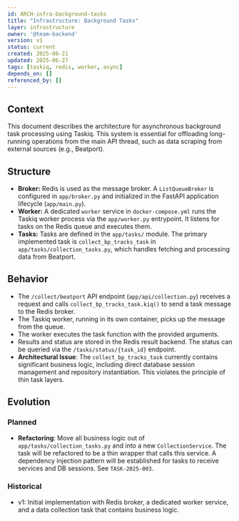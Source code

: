 ```yaml
---
id: ARCH-infra-background-tasks
title: "Infrastructure: Background Tasks"
layer: infrastructure
owner: '@team-backend'
version: v1
status: current
created: 2025-06-21
updated: 2025-06-27
tags: [taskiq, redis, worker, async]
depends_on: []
referenced_by: []
---
```

## Context
This document describes the architecture for asynchronous background task processing using Taskiq. This system is essential for offloading long-running operations from the main API thread, such as data scraping from external sources (e.g., Beatport).

## Structure
- **Broker:** Redis is used as the message broker. A `ListQueueBroker` is configured in `app/broker.py` and initialized in the FastAPI application lifecycle (`app/main.py`).
- **Worker:** A dedicated `worker` service in `docker-compose.yml` runs the Taskiq worker process via the `app/worker.py` entrypoint. It listens for tasks on the Redis queue and executes them.
- **Tasks:** Tasks are defined in the `app/tasks/` module. The primary implemented task is `collect_bp_tracks_task` in `app/tasks/collection_tasks.py`, which handles fetching and processing data from Beatport.

## Behavior
- The `/collect/beatport` API endpoint (`app/api/collection.py`) receives a request and calls `collect_bp_tracks_task.kiq()` to send a task message to the Redis broker.
- The Taskiq worker, running in its own container, picks up the message from the queue.
- The worker executes the task function with the provided arguments.
- Results and status are stored in the Redis result backend. The status can be queried via the `/tasks/status/{task_id}` endpoint.
- **Architectural Issue**: The `collect_bp_tracks_task` currently contains significant business logic, including direct database session management and repository instantiation. This violates the principle of thin task layers.

## Evolution
### Planned
- **Refactoring**: Move all business logic out of `app/tasks/collection_tasks.py` and into a new `CollectionService`. The task will be refactored to be a thin wrapper that calls this service. A dependency injection pattern will be established for tasks to receive services and DB sessions. See `TASK-2025-003`.

### Historical
- v1: Initial implementation with Redis broker, a dedicated worker service, and a data collection task that contains business logic.
